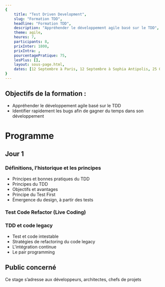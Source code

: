 ```yaml
---
{
	title: "Test Driven Development", 
	slug: "Formation TDD", 
	headline: "Formation TDD",
	description: "Appréhender le développement agile basé sur le TDD", 
	theme: agile,
	heures: 7,
	participants: 8,
	prixInter: 1800,
	prixIntra: ,
	pourcentagePratique: 75,
	lesPlus: [],
	layout: sous-page.html, 
	dates: [12 Septembre à Paris, 12 Septembre à Sophia Antipolis, 25 Octobre à Paris, 25 Octobre à Sophia Antipolis, 9 Novembre à Paris, 9 Novembre à Sophia Antipolis]
}
---
```

## Objectifs de la formation : ##
* Appréhender le développement agile basé sur le TDD
* Identifier rapidement les bugs afin de gagner du temps dans son développement

# Programme #

## Jour 1 ##

### Définitions, l’historique et les principes ###
* Principes et bonnes pratiques du TDD
* Principes du TDD
* Objectifs et avantages
* Principe du Test First
* Émergence du design, à partir des tests

### Test Code Refactor (Live Coding) ###

### TDD et code legacy ###
* Test et code intestable
* Stratégies de refactoring du code legacy
* L'intégration continue
* Le pair programming

## Public concerné ##
Ce stage s’adresse aux développeurs, architectes, chefs de projets

